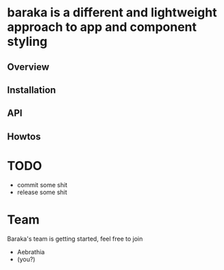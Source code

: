 # baraka is a different and lightweight approach to app and component styling

## Overview

## Installation

## API

## Howtos

# TODO

- commit some shit
- release some shit

# Team

Baraka's team is getting started, feel free to join
- Aebrathia
- (you?)
